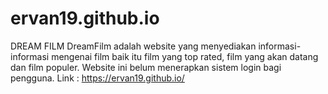 # ervan19.github.io
DREAM FILM
DreamFilm adalah website yang menyediakan informasi-informasi mengenai film baik itu film yang top rated, film yang akan datang dan film populer. Website ini belum menerapkan sistem login bagi pengguna.
Link : https://ervan19.github.io/
